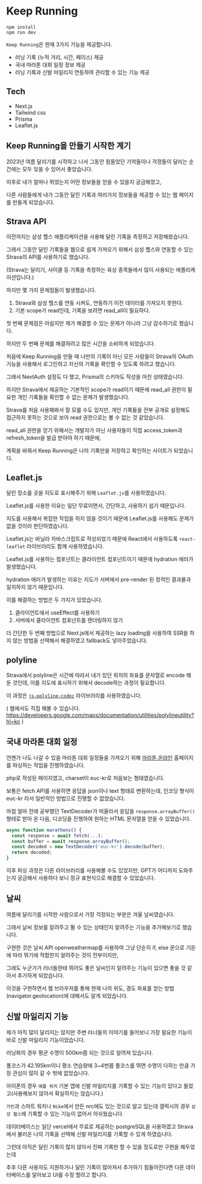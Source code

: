 # Keep Running 

```shell
npm install
npm run dev
```

`Keep Running`은 현재 3가지 기능을 제공합니다.

- 러닝 기록 (누적 거리, 시간, 페이스) 제공
- 국내 마라톤 대회 일정 정보 제공
- 러닝 기록과 신발 마일리지 연동하여 관리할 수 있는 기능 제공

## Tech

- Next.js
- Tailwind css
- Prisma
- Leaflet.js

## Keep Running을 만들기 시작한 계기

2023년 여름 달리기를 시작하고 나서 그동안 힘들었던 기억들이나 걱정들이 달리는 순간에는 모두 잊을 수 있어서 좋았습니다.

이후로 내가 얼마나 뛰었는지 어떤 정보들을 얻을 수 있을지 궁금해졌고,

다른 사람들에게 내가 그동안 달린 기록과 여러가지 정보들을 제공할 수 있는 웹 페이지를 만들게 되었습니다.

## Strava API

이전까지는 삼성 헬스 애플리케이션을 사용해 달린 기록을 측정하고 저장해왔습니다.

그래서 그동안 달린 기록들을 웹으로 쉽게 가져오기 위해서 삼성 헬스와 연동할 수 있는 Strava의 API를 사용하기로 했습니다.

(Strava는 달리기, 사이클 등 기록을 측정하는 육상 종목들에서 많이 사용되는 애플리케이션입니다.)

하지만 몇 가지 문제점들이 발생했습니다.

1. Strava와 삼성 헬스를 연동 시켜도, 연동하기 이전 데이터를 가져오지 못한다.
2. 기본 scope가 read인데, 기록을 보려면 read_all이 필요하다.

첫 번째 문제점은 아쉽지만 제가 해결할 수 있는 문제가 아니라 그냥 감수하기로 했습니다.

하지만 두 번째 문제를 해결하려고 많은 시간을 소비하게 되었습니다.

처음에 Keep Running을 만들 때 나만의 기록이 아닌 모든 사람들이 Strava의 OAuth 기능을 사용해서 로그인하고 자신의 기록을 확인할 수 있도록 하려고 했습니다.

그래서 NextAuth 설정도 다 했고, Prisma의 스키마도 작성을 마친 상태였습니다.

하지만 Strava에서 제공하는 기본적인 scope가 read이기 때문에 read_all 권한이 필요한 개인 기록들을 확인할 수 없는 문제가 발생했습니다.

Strava를 처음 사용해봐서 잘 모를 수도 있지만, 개인 기록들을 전부 공개로 설정해도 접근하지 못하는 것으로 보아 read 권한으로는 볼 수 없는 것 같았습니다.

read_all 권한을 얻기 위해서는 개발자가 아닌 사용자들이 직접 access_token과 refresh_token을 발급 받아야 하기 때문에,

계획을 바꿔서 Keep Running은 나의 기록만을 저장하고 확인하는 사이트가 되었습니다.


## Leaflet.js

달린 장소를 곳을 지도로 표시해주기 위해 `Leaflet.js`를 사용하였습니다.

Leaflet.js를 사용한 이유는 일단 무료이면서, 간단하고, 사용하기 쉽기 때문입니다.

지도를 사용해서 복잡한 작업을 하지 않을 것이기 때문에 Leaflet.js를 사용해도 문제가 없을 것이라 판단하였습니다.

Leaflet.js는 바닐라 자바스크립트로 작성되었기 때문에 React에서 사용하도록 `react-leaflet` 라이브러리도 함께 사용하였습니다.

Leaflet.js를 사용하는 컴포넌트는 클라이언트 컴포넌트이기 때문에 hydration 에러가 발생했습니다.

hydration 에러가 발생하는 이유는 지도가 서버에서 pre-render 된 정적인 결과물과 일치하지 않기 때문입니다.

이를 해결하는 방법은 두 가지가 있었습니다.

1. 클라이언트에서 useEffect를 사용하기
2. 서버에서 클라이언트 컴포넌트를 렌더링하지 않기

더 간단한 두 번째 방법으로 Next.js에서 제공하는 lazy loading을 사용하여 SSR을 하지 않는 방법을 선택해서 해결하였고 fallback도 넣어주었습니다.

## polyline

Strava에서 polyline은 시간에 따라서 내가 있던 위치의 좌표를 문자열로 encode 해둔 것인데, 이를 지도에 표시하기 위해서 decode하는 과정이 필요합니다.

이 과정은 [`js-polyline-codec`](https://github.com/googlemaps/js-polyline-codec) 라이브러리를 사용하였습니다.

( 웹에서도 직접 해볼 수 있습니다. https://developers.google.com/maps/documentation/utilities/polylineutility?hl=ko )

## 국내 마라톤 대회 일정

언젠가 나도 나갈 수 있을 마라톤 대회 일정들을 가져오기 위해 [마라톤 온라인](http://marathon.pe.kr/) 홈페이지를 파싱하는 작업을 진행하였습니다.

php로 작성된 페이지였고, charset이 euc-kr로 처음보는 형태였습니다.

보통은 fetch API를 사용하면 응답을 json이나 text 형태로 변환하는데, 인코딩 형식이 euc-kr 라서 일반적인 방법으로 진행할 수 없었습니다.

마침 얼마 전에 공부했던 TextDecoder가 떠올라서 응답을 `response.arrayBuffer()` 형태로 받아 온 다음, 디코딩을 진행하여 원하는 HTML 문자열을 얻을 수 있었습니다.

```ts
async function marathons() {
  const response = await fetch(...);
  const buffer = await response.arrayBuffer();
  const decoded = new TextDecoder('euc-kr').decode(buffer);
  return decoded;
}
```

이후 파싱 과정은 다른 라이브러리를 사용해볼 수도 있었지만, GPT가 어디까지 도와주는지 궁금해서 사용하다 보니 정규 표현식으로 해결할 수 있었습니다.

## 날씨

여름에 달리기를 시작한 사람으로서 가장 걱정되는 부분은 겨울 날씨였습니다.

그래서 날씨 정보를 알려주고 뛸 수 있는 상태인지 알려주는 기능을 추가해보기로 했습니다.

구현한 것은 날씨 API openweathermap를 사용하여 그냥 단순히 if, else 문으로 기온에 따라 뛰기에 적합한지 알려주는 것이 전부이지만,

그래도 누군가가 러너들한테 뛰어도 좋은 날씨인지 알려주는 기능이 있으면 좋을 것 같아서 추가하게 되었습니다.

이것을 구현하면서 웹 브라우저를 통해 현재 나의 위도, 경도 좌표를 얻는 방법(navigator.geolocation)에 대해서도 알게 되었습니다.

## 신발 마일리지 기능

제가 아직 많이 달리지는 않지만 주변 러너들의 이야기를 들어보니 가장 필요한 기능이 바로 신발 마일리지 기능이었습니다.

러닝화의 경우 평균 수명이 500km쯤 되는 것으로 알려져 있습니다.

풀코스가 42.195km이니 평소 연습량에 3~4번쯤 풀코스를 뛰면 수명이 다하는 만큼 가장 관심이 많이 갈 수 밖에 없었습니다.

아이폰의 경우 `애플 워치` 기본 앱에 신발 마일리지를 기록할 수 있는 기능이 있다고 들었고(사용해보지 않아서 확실하지는 않습니다.)

`가민`과 스마트 워치나 `Nike`에서 만든 nrc에도 있는 것으로 알고 있는데 갤럭시의 경우 `삼성 헬스`에 기록할 수 있는 기능이 없어서 아쉬웠습니다.

데이터베이스는 일단 vercel에서 무료로 제공하는 postgreSQL을 사용하였고 Strava에서 불러온 나의 기록을 선택해 신발 마일리지를 기록할 수 있게 하였습니다.

그런데 아직은 달린 기록이 많지 않아서 진짜 기록만 할 수 있을 정도로만 구현을 해두었는데

추후 다른 사용자도 지원하거나 달린 기록이 많아져서 추가하기 힘들어진다면 다른 데이터베이스를 알아보고 UI를 수정 할려고 합니다.




